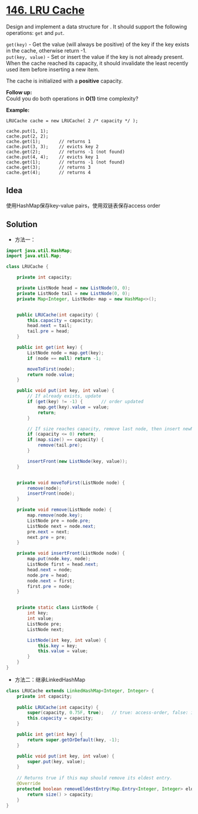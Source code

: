 # [146. LRU Cache](https://leetcode-cn.com/problems/lru-cache/)


Design and implement a data structure for . It should support the following operations: `get` and `put`.

`get(key)` - Get the value (will always be positive) of the key if the key exists in the cache, otherwise return -1.  
`put(key, value)` - Set or insert the value if the key is not already present. When the cache reached its capacity, it should invalidate the least recently used item before inserting a new item.

The cache is initialized with a **positive** capacity.

**Follow up:**  
Could you do both operations in **O(1)** time complexity?

**Example:**

```
LRUCache cache = new LRUCache( 2 /* capacity */ );

cache.put(1, 1);
cache.put(2, 2);
cache.get(1);       // returns 1
cache.put(3, 3);    // evicts key 2
cache.get(2);       // returns -1 (not found)
cache.put(4, 4);    // evicts key 1
cache.get(1);       // returns -1 (not found)
cache.get(3);       // returns 3
cache.get(4);       // returns 4
```



## Idea

使用HashMap保存key-value pairs，使用双链表保存access order

## Solution

- 方法一：

```java
import java.util.HashMap;
import java.util.Map;

class LRUCache {

    private int capacity;

    private ListNode head = new ListNode(0, 0);
    private ListNode tail = new ListNode(0, 0);
    private Map<Integer, ListNode> map = new HashMap<>();


    public LRUCache(int capacity) {
        this.capacity = capacity;
        head.next = tail;
        tail.pre = head;
    }

    public int get(int key) {
        ListNode node = map.get(key);
        if (node == null) return -1;

        moveToFirst(node);
        return node.value;
    }

    public void put(int key, int value) {
        // If already exists, update
        if (get(key) != -1) {       // order updated
            map.get(key).value = value;
            return;
        }

        // If size reaches capacity, remove last node, then insert newNode
        if (capacity <= 0) return;
        if (map.size() == capacity) {
            remove(tail.pre);
        }

        insertFront(new ListNode(key, value));
    }


    private void moveToFirst(ListNode node) {
        remove(node);
        insertFront(node);
    }

    private void remove(ListNode node) {
        map.remove(node.key);
        ListNode pre = node.pre;
        ListNode next = node.next;
        pre.next = next;
        next.pre = pre;
    }

    private void insertFront(ListNode node) {
        map.put(node.key, node);
        ListNode first = head.next;
        head.next = node;
        node.pre = head;
        node.next = first;
        first.pre = node;
    }


    private static class ListNode {
        int key;
        int value;
        ListNode pre;
        ListNode next;

        ListNode(int key, int value) {
            this.key = key;
            this.value = value;
        }
    }
}
```

- 方法二：继承LinkedHashMap

```java
class LRUCache extends LinkedHashMap<Integer, Integer> {
    private int capacity;
    
    public LRUCache(int capacity) {
        super(capacity, 0.75F, true);   // true: access-order, false: insertion-order
        this.capacity = capacity;
    }

    public int get(int key) {
        return super.getOrDefault(key, -1);
    }

    public void put(int key, int value) {
        super.put(key, value);
    }
    
    // Returns true if this map should remove its eldest entry.
    @Override
    protected boolean removeEldestEntry(Map.Entry<Integer, Integer> eldest) {
        return size() > capacity;
    }
}
```

